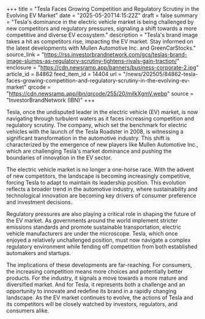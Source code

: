 +++
title = "Tesla Faces Growing Competition and Regulatory Scrutiny in the Evolving EV Market"
date = "2025-05-20T14:15:22Z"
draft = false
summary = "Tesla's dominance in the electric vehicle market is being challenged by new competitors and regulatory pressures, signaling a shift towards a more competitive and diverse EV ecosystem."
description = "Tesla's brand image takes a hit as competitors rise, impacting the EV market. Stay informed on the latest developments with Mullen Automotive Inc. and GreenCarStocks."
source_link = "https://rss.investorbrandnetwork.com/gcs/teslas-brand-image-slumps-as-regulatory-scrutiny-tightens-rivals-gain-traction/"
enclosure = "https://cdn.newsramp.app/banners/business-corporate-2.jpg"
article_id = 84862
feed_item_id = 14404
url = "/news/202505/84862-tesla-faces-growing-competition-and-regulatory-scrutiny-in-the-evolving-ev-market"
qrcode = "https://cdn.newsramp.app/ibn/qrcode/255/20/milkXgmV.webp"
source = "InvestorBrandNetwork (IBN)"
+++

<p>Tesla, once the undisputed leader in the electric vehicle (EV) market, is now navigating through turbulent waters as it faces increasing competition and regulatory scrutiny. The company, which set the benchmark for electric vehicles with the launch of the Tesla Roadster in 2008, is witnessing a significant transformation in the automotive industry. This shift is characterized by the emergence of new players like Mullen Automotive Inc., which are challenging Tesla's market dominance and pushing the boundaries of innovation in the EV sector.</p><p>The electric vehicle market is no longer a one-horse race. With the advent of new competitors, the landscape is becoming increasingly competitive, forcing Tesla to adapt to maintain its leadership position. This evolution reflects a broader trend in the automotive industry, where sustainability and technological innovation are becoming key drivers of consumer preference and investment decisions.</p><p>Regulatory pressures are also playing a critical role in shaping the future of the EV market. As governments around the world implement stricter emissions standards and promote sustainable transportation, electric vehicle manufacturers are under the microscope. Tesla, which once enjoyed a relatively unchallenged position, must now navigate a complex regulatory environment while fending off competition from both established automakers and startups.</p><p>The implications of these developments are far-reaching. For consumers, the increasing competition means more choices and potentially better products. For the industry, it signals a move towards a more mature and diversified market. And for Tesla, it represents both a challenge and an opportunity to innovate and redefine its brand in a rapidly changing landscape. As the EV market continues to evolve, the actions of Tesla and its competitors will be closely watched by investors, regulators, and consumers alike.</p>